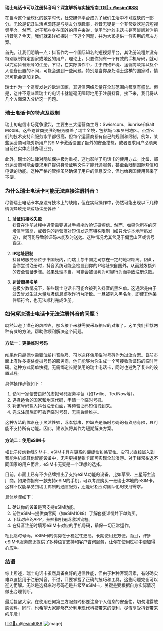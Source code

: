 **瑞士电话卡可以注册抖音吗？深度解析与实操指南[[TG💪+ @esim1088](https://t.me/s/esim1088)]**

在当今这个全球化的数字时代，社交媒体平台成为了我们生活中不可或缺的一部分。无论是记录生活点滴还是与朋友分享趣事，抖音无疑是一个非常受欢迎的短视频平台。然而，对于那些身在国外的用户来说，使用当地的电话卡是否能顺利注册抖音呢？今天，我们就来详细探讨一下这个问题，并为大家提供一份实用的解决方案。

首先，让我们明确一点：抖音作为一个国际知名的短视频平台，其注册流程并没有特别限制特定国家或地区的用户。理论上，只要你拥有一个有效的手机号码，就可以完成抖音账号的注册。不过，在实际操作中，由于网络环境、运营商政策以及个人设备设置的不同，可能会遇到一些问题。特别是当你身处瑞士这样的国家时，情况可能会更加复杂。

瑞士作为一个高度发达的欧洲国家，其通信网络质量在全球范围内都享有盛誉。但是，这并不意味着瑞士的电话卡就能毫无障碍地用于注册抖音。接下来，我们将从几个方面深入分析这一问题。

### **瑞士电话卡的特点及限制**

瑞士的电信市场竞争激烈，主要由三大运营商主导：Swisscom、Sunrise和Salt Mobile。这些运营商提供的服务覆盖了瑞士全境，包括城市和乡村地区。虽然它们的技术支持和服务水平都很高，但每个运营商都有自己的规则和限制。例如，某些运营商可能对新用户的SIM卡激活设置了额外的安全措施，或者要求用户必须亲自前往实体店铺办理业务。

此外，瑞士的法律对隐私保护极为重视，这也影响了电话卡的使用方式。比如，部分运营商可能会要求用户提供身份证明文件才能开通服务，甚至会限制国际短信和电话的功能。这种严格的管控虽然确保了用户的信息安全，但也给跨国使用带来了不便。

### **为什么瑞士电话卡可能无法直接注册抖音？**

尽管瑞士电话卡本身没有技术上的缺陷，但在实际操作中，仍然可能出现以下几种情况导致无法成功注册抖音：

1. **验证码接收失败**  
   抖音在注册过程中通常需要通过手机接收验证码短信。然而，如果你所在的区域信号较弱，或者你的运营商对短信发送有特殊限制（如只允许本地号码发送），就可能导致验证码未能及时送达。这种情况尤其常见于偏远山区或信号盲区。

2. **IP地址限制**  
   抖音的服务器位于中国境内，而瑞士与中国之间存在一定的地理距离。因此，当你尝试注册时，抖音系统可能会检测到你的IP地址来自国外，从而触发额外的安全验证步骤。如果处理不当，可能会被误判为可疑行为而导致注册失败。

3. **运营商黑名单**  
   在极少数情况下，某些瑞士电话卡可能会被列入抖音的黑名单。这通常是由于过去曾发生过大量垃圾信息或欺诈行为所致。一旦被列入黑名单，即使其他条件都符合，也无法顺利完成注册。

### **如何解决瑞士电话卡无法注册抖音的问题？**

既然知道了潜在的风险点，那么接下来就需要采取相应的对策了。这里我们推荐两种有效的方法，帮助你顺利解决这个问题。

#### **方法一：更换临时号码**
如果你只是偶尔需要注册抖音账号，可以选择使用临时号码作为过渡方案。目前市面上有许多提供虚拟号码的服务商，他们能够为你生成一个可接收验证码的临时号码。这种方式简单快捷，无需绑定长期使用的瑞士电话卡，同时也避免了复杂的设置过程。

具体操作步骤如下：
1. 访问一家信誉良好的虚拟号码服务平台（如Twilio、TextNow等）。
2. 选择适合的国家和地区代码，申请一个临时号码。
3. 将该号码输入抖音注册页面，等待验证码短信的到来。
4. 完成注册后即可丢弃临时号码，无需后续维护。

这种方法的优点在于灵活性强，成本低廉，但缺点是临时号码的有效期有限，且可能不支持所有功能。因此，建议仅将其作为短期解决方案。

#### **方法二：使用eSIM卡**
相比于传统物理SIM卡，eSIM卡具有更高的便捷性和兼容性。它可以直接嵌入到智能手机或其他智能设备中，无需更换整张卡即可实现全球漫游。对于经常往返不同国家的用户而言，eSIM卡无疑是一个理想的选择。

目前，市面上已有不少品牌推出了支持eSIM功能的设备，比如苹果、三星等主流厂商。如果你拥有一款支持eSIM的手机，可以考虑购买一张瑞士本地的eSIM卡。这样不仅能享受到瑞士优质的通信服务，还能轻松应对国际化的使用需求。

具体步骤如下：
1. 确认你的设备是否支持eSIM功能。
2. 前往eSIM卡提供商官网（如eSIM1088）了解套餐详情并下单购买。
3. 下载对应的APP，按照指引完成激活流程。
4. 在抖音注册时填写eSIM卡对应的手机号码，确保一切正常运作。

相比临时号码，eSIM卡的优势在于稳定性更高，长期使用更方便。而且，许多eSIM卡服务商还提供了多种语言支持和客户咨询服务，让你在使用过程中更加得心应手。

### **结语**

综上所述，瑞士电话卡虽然具备良好的通信性能，但由于种种客观因素，有时确实难以直接用于注册抖音。不过，只要掌握了正确的技巧和工具，这些问题完全可以迎刃而解。无论是选择临时号码还是升级至eSIM卡，关键是要根据自身实际情况做出合理判断。

最后提醒大家，在使用任何第三方服务时都要注意个人信息的安全性，切勿泄露敏感资料。同时，也希望大家能够充分利用现代科技带来的便利，尽情享受抖音带来的乐趣！

[[TG💪+ @esim1088](https://t.me/s/esim1088) ![Image](https://i.postimg.cc/4NQfJmqS/Snipaste-2025-05-13-00-14-12.png)]